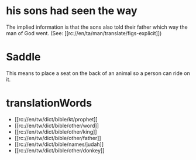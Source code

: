 # his sons had seen the way

The implied information is that the sons also told their father which way the man of God went. (See: [[rc://en/ta/man/translate/figs-explicit]])

# Saddle

This means to place a seat on the back of an animal so a person can ride on it.

# translationWords

* [[rc://en/tw/dict/bible/kt/prophet]]
* [[rc://en/tw/dict/bible/other/word]]
* [[rc://en/tw/dict/bible/other/king]]
* [[rc://en/tw/dict/bible/other/father]]
* [[rc://en/tw/dict/bible/names/judah]]
* [[rc://en/tw/dict/bible/other/donkey]]